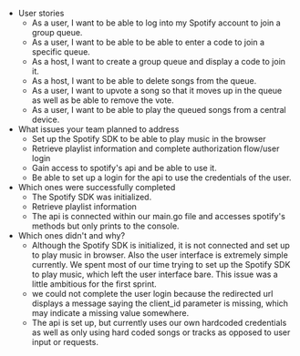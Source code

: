 - User stories
  - As a user, I want to be able to log into my Spotify account to join a group queue.
  - As a user, I want to be able to be able to enter a code to join a specific queue.
  - As a host, I want to create a group queue and display a code to join it.
  - As a host, I want to be able to delete songs from the queue.
  - As a user, I want to upvote a song so that it moves up in the queue as well as be able to remove the vote.
  - As a user, I want to be able to play the queued songs from a central device.
- What issues your team planned to address
  - Set up the Spotify SDK to be able to play music in the browser
  - Retrieve playlist information and complete authorization flow/user login
  - Gain access to spotify's api and be able to use it.
  - Be able to set up a login for the api to use the credentials of the user.
- Which ones were successfully completed
  - The Spotify SDK was initialized.
  - Retrieve playlist information
  - The api is connected within our main.go file and accesses spotify's methods but only prints to the console. 
- Which ones didn't and why?
  - Although the Spotify SDK is initialized, it is not connected and set up to play music in browser. Also the user interface is extremely simple currently.
    We spent most of our time trying to set up the Spotify SDK to play music, which left the user interface bare. This issue was a little ambitious for the first
    sprint.
  -  we could not complete the user login because the redirected url displays a message saying the client_id parameter is missing, which may indicate a missing value somewhere. 
  - The api is set up, but currently uses our own hardcoded credentials as well as only using hard coded songs or tracks as opposed to user input or requests.
